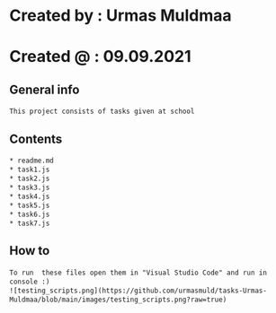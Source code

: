 # Created by : Urmas Muldmaa
# Created @  : 09.09.2021

## General info
    This project consists of tasks given at school
## Contents
    * readme.md
    * task1.js
    * task2.js
    * task3.js
    * task4.js
    * task5.js
    * task6.js
    * task7.js

## How to
    To run  these files open them in "Visual Studio Code" and run in console :)
    ![testing_scripts.png](https://github.com/urmasmuld/tasks-Urmas-Muldmaa/blob/main/images/testing_scripts.png?raw=true)